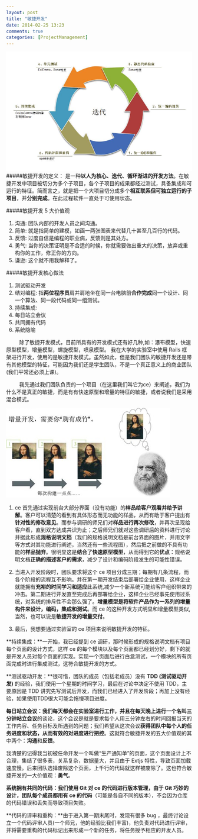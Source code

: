 ```yaml
---
layout: post
title: "敏捷开发"
date: 2014-02-25 13:23
comments: true
categories: [ProjectManagement]
---
```


![图片无法显示](/images/posts/2014-02-25/minjie.jpg "敏捷开发图")
#####敏捷开发的定义：
是一种**以人为核心、迭代、循环渐进的开发方法**。在敏捷开发中项目被切分为多个子项目，各个子项目的成果都经过测试，具备集成和可运行的特征。简而言之，就是把一个大项目切分成多个**相互联系但可独立运行的子项目**，并**分别完成**。在此过程软件一直处于可使用状态。

#####敏捷开发 5 大价值观
1. 沟通: 团队内部的开发人员之间沟通。
2. 简单: 就是指简单的建模，如画一两张图表来代替几十甚至几百行的代码。
3. 反馈: 过度自信是编程的职业病，反馈则是其处方。
4. 勇气: 当你的决策证明是不合适的时候，你就需要做出重大的决策，放弃或重构你的工作，修正你的方向。
5. 谦逊: 这个就不用我解释了。

#####敏捷开发核心做法
1. 测试驱动开发
2. 结对编程: 指**两位程序员**肩并肩地坐在同一台电脑前**合作完成**同一个设计、同一个算法、同一段代码或同一组测试。
3. 持续集成: 
4. 每日站立会议
5. 共同拥有代码
6. 系统隐喻

 &nbsp;&nbsp;&nbsp;&nbsp;&nbsp;&nbsp;&nbsp;&nbsp;&nbsp;除了敏捷开发模式，目前所具有的开发模式还有好几种,如：瀑布模型，快速原型模型，增量模型，螺旋模型，喷泉模型。
 我在大学的实验室中使用 Rails 框架进行开发，使用的是敏捷开发模式。虽然如此，但是我们团队的敏捷开发还是带有其他模型的特征，可能因为我们还是学生团队，不是一个真正意义上的商业团队(我们平常还必须上课)。

 &nbsp;&nbsp;&nbsp;&nbsp;&nbsp;&nbsp;&nbsp;&nbsp;&nbsp;我先通过我们团队负责的一个项目（在这里我们叫它为ce）来阐述，我们为什么不是真正的敏捷，而是有有快速原型和增量的特征的敏捷，或者说我们是采用混合模式。

<span style="text-align:center">![图片无法显示](/images/posts/2014-02-25/zengliang.jpg "增量模型图")</span>

1. ce 首先通过实现前台大部分界面（没有功能）的**样品给客户观看并给予讲解**。客户可以清楚的看到有具体形态而无功能的样品，从而有助于客户提出有**针对性的修改意见**。而参与调研的师兄们对**样品进行再次修改**，并再次呈现给客户看，直到双方达成共识为止；之后师兄们就对这些调研后的资料进行讨论并据此形成**规格说明文档**（我们的规格说明文档是前台界面的图片，并用文字等方式对其功能进行阐述，当然还有一些流程图），然后把之前做的不具有功能的**样品抛弃**。很明显这是**结合了快速原型模型**，从而得到它的**优点**：规格说明文档**正确的描述客户的需求**，减少了设计和编码阶段发生的可能性错误。

2. 当进入开发阶段时，团队要求将这个 ce 项目分成三期；每期有几条流程，而各个阶段的流程互不影响。并在第一期开发结束后部署给企业使用，这样企业就能拥有**充裕的时间学习和适应**此系统,减少一个新系统可能给客户组织带来的冲击。第二期进行开发直至完成后再部署给企业，这样企业已经事先使用过系统，对系统的排斥性不会那么强了。**增量模型是将软件产品作为一系列的增量构件来设计，编码，集成和测试**。而 ce 的这种开发方式明显和增量模型类似,当然，也可以说是**敏捷开发的增量交付**。

3. 最后，我想要通过实验室的 ce 项目来说明敏捷开发的特征。

**持续集成：**一开始，我已经提到 ce 调研，那时候形成的规格说明文档有项目每个页面的设计方式，这样 ce 的每个模块以及每个页面都已经划分好，剩下的就是开发人员对每个页面的实现。实现一个页面后进行白盒测试，一个模块的所有页面完成时进行集成测试，这符合敏捷开发的方式。

**测试驱动开发：**很可惜，团队的成员（包括老成员）没有 **TDD (测试驱动开发)** 的经验，我们使用一个星期的时间学习，最后在讨论中决定不使用 TDD，主要原因是 TDD 讲究先写测试后开发，而我们已经进入了开发阶段；再加上没有经验，如果使用TDD很大可能会拖慢项目进度。

**每日站立会议：**我们每天都会在实验室进行工作，并且在每天晚上进行一个名叫**三分钟站立会议**的谈论，这个会议是就是要求每个人用三分钟左右的时间回报当天的工作内容、任务目标及所遇到的问题；我们希望从这次会议**获得团队中每个人的任务进度和状态，从而有效的对进度进行把控**。这就符合敏捷开发的五大价值观的其中两个：**沟通**和**反馈**。

我清楚的记得我当初被任命开发一个叫做“生产通知单”的页面，这个页面设计上不合理，集结了很多表，关系复杂，数据量大，并且由于 Extjs 特性，导致页面加载速度慢。后来团队选择废除这个页面，上千行的代码就这样被废除了。这也符合敏捷开发的一大价值观：**勇气**。

**系统拥有共同的代码：**我们使用 Git 对 ce 的代码进行版本管理，由于 Git 巧妙的设计，团队**每个成员都用有 ce 的代码**（可能是各自不同的版本），不会因为仓库的代码错误和丢失而导致项目失败。

**代码的评审和重构：**由于进入第一期末尾时，发现有很多 bug ，最终讨论设立一个代码评审人员(一个师兄，他的经验比我们丰富)，他负责对代码进行评审，并将需要重构的代码标记出来形成一个新的任务，将任务授予相应的开发人员。
